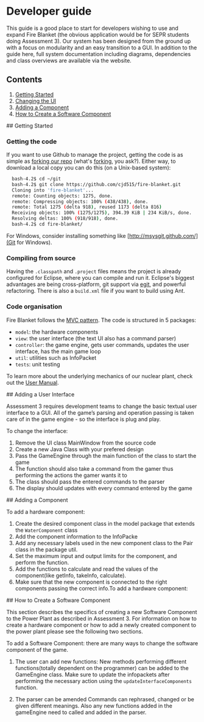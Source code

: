 # Developer guide

This guide is a good place to start for developers wishing to use and expand Fire Blanket (the obvious application would be for SEPR students doing Assessment 3). Our system has been designed from the ground up with a focus on modularity and an easy transition to a GUI. In addition to the guide here, full system documentation including diagrams, dependencies and class overviews are available via the website.

## Contents

1. [Getting Started](#dg-1)
2. [Changing the UI](#dg-2)
3. [Adding a Component](#dg-3)
4. [How to Create a Software Component](#dg-4)

<a name="#dg-1"/>
## Getting Started

### Getting the code

If you want to use Github to manage the project, getting the code is as simple as [forking our repo](https://github.com/cjd515/fire-blanket) (what's [forking](https://help.github.com/articles/fork-a-repo), you ask?). Either way, to download a local copy you can do this (on a Unix-based system):

```bash
  bash-4.2$ cd ~/git
  bash-4.2$ git clone https://github.com/cjd515/fire-blanket.git
  Cloning into 'fire-blanket'...
  remote: Counting objects: 1275, done.
  remote: Compressing objects: 100% (438/438), done.
  remote: Total 1275 (delta 918), reused 1173 (delta 816)
  Receiving objects: 100% (1275/1275), 394.39 KiB | 234 KiB/s, done.
  Resolving deltas: 100% (918/918), done.
  bash-4.2$ cd fire-blanket/
```

For Windows, consider installing something like [http://msysgit.github.com/](Git for Windows).

### Compiling from source

Having the `.classpath` and `.project` files means the project is already configured for Eclipse, where you can compile and run it. Eclipse's biggest advantages are being cross-platform, git support via [egit](http://www.eclipse.org/egit/), and powerful refactoring. There is also a `build.xml` file if you want to build using Ant.

### Code organisation

Fire Blanket follows the [MVC pattern](http://www.codinghorror.com/blog/2008/05/understanding-model-view-controller.html). The code is structured in 5 packages:
* `model`: the hardware components
* `view`: the user interface (the text UI also has a command parser)
* `controller`: the game engine, gets user commands, updates the user interface, has the main game loop
* `util`: utilities such as InfoPacket
* `tests`: unit testing

To learn more about the underlying mechanics of our nuclear plant, check out the <a href="https://github.com/cjd515/fire-blanket/blob/master/site/user-manual.md" target="_blank">User Manual</a>.

<a name="#dg-2"/>
## Adding a User Interface

Assessment 3 requires development teams to change the basic textual user interface to a GUI. All of the game’s parsing and operation passing is taken care of in the game engine - so the interface is plug and play.

To change the interface:

1. Remove the UI class MainWindow from the source code
2. Create a new Java Class with your prefered design
3. Pass the GameEngine through the main function of the class to start the game
4. The function should also take a command from the gamer thus performing the actions the gamer wants it to
5. The class should pass the entered commands to the parser
6. The display should updates with every command entered by the game

<a name="#dg-3"/>
## Adding a Component

To add a hardware component:

1. Create the desired component class in the model package that extends the `WaterComponent` class
2. Add the component information to the InfoPacke
3. Add any necessary labels used in the new component class to the Pair class in the package util.
4. Set the maximum input and output limits for the component, and perform the function.
5. Add the functions to calculate and read the values of the component(like getInfo, takeInfo, calculate).
6. Make sure that the new component is connected to the right components passing the correct info.To add a hardware component:

<a name="#dg-4"/>
## How to Create a Software Component

This section describes the specifics of creating a new Software Component to the Power Plant as described in Assessment 3. For information on how to create a hardware component or how to add a newly created component to the power plant please see the following two sections.

To add a Software Component: there are many ways to change the software component of the game.

1. The user can add new functions:
  New methods performing different functions(totally dependent on the programmer) can be added to the GameEngine class.
  Make sure to update the infopackets after performing the necessary action using the `updateInterfaceComponents` function.

2. The parser can be amended
  Commands can rephrased, changed or be given different meanings.
  Also any new functions added in the gameEngine need to called and added in the parser.

